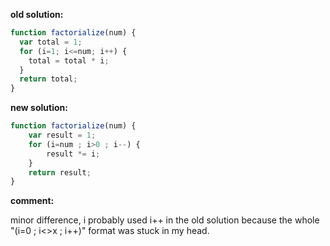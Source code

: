 **old solution:**
```javascript
function factorialize(num) {
  var total = 1;
  for (i=1; i<=num; i++) {
    total = total * i;
  }
  return total;
}
```

**new solution:**
```javascript
function factorialize(num) {
    var result = 1;
    for (i=num ; i>0 ; i--) {
        result *= i;
    }
    return result;
}
```
**comment:**

minor difference, i probably used i++ in the old solution because the whole "(i=0 ; i<>x ; i++)" format was stuck in my head.

